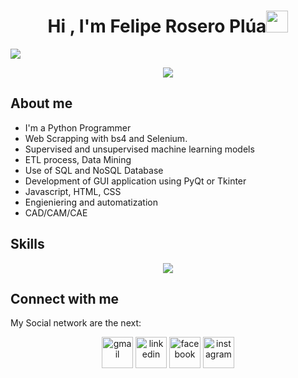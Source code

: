 <h1 align="center"><b>Hi , I'm Felipe Rosero Plúa</b><img src="https://media.giphy.com/media/hvRJCLFzcasrR4ia7z/giphy.gif" width="35"></h1>
<img src= "https://raw.github.com/FMRoseroPlua/FMRoseroPlua/main/img.png">
<p align="center">
  <a href="https://github.com/DenverCoder1/readme-typing-svg"><img src="https://readme-typing-svg.herokuapp.com?font=Time+New+Roman&color=cyan&size=25&center=true&vCenter=true&width=600&height=100&lines=Felipe+Rosero..&hearts;++;Self-taught+Python+Developer,;Mechatronic+engineer,;Data+Scientist,;Active+Learner/Researcher,;Love+to+learn+new+stuffs..<3"></a>
</p>

<!--
**FMRoseroPlua/FMRoseroPlua** is a ✨ _special_ ✨ repository because its `README.md` (this file) appears on your GitHub profile.

Here are some ideas to get you started:

- 🔭 I’m currently working on ...
- 🌱 I’m currently learning ...
- 👯 I’m looking to collaborate on ...
- 🤔 I’m looking for help with ...
- 💬 Ask me about ...
- 📫 How to reach me: ...
- 😄 Pronouns: ...
- ⚡ Fun fact: ...
-->

## About me
- I'm a Python Programmer
- Web Scrapping with bs4 and Selenium.
- Supervised and unsupervised machine learning models
- ETL process, Data Mining
- Use of SQL and NoSQL Database
- Development of GUI application using PyQt or Tkinter
- Javascript, HTML, CSS
- Engieniering and automatization
- CAD/CAM/CAE

## Skills
<!--tech stack icons-->
<p align="center">
  <a href="https://skillicons.dev">
    <img src="https://skillicons.dev/icons?i=py,r,cpp,js,ts,html,css,arduino,qt,mongodb,mysql,postgres,sklearn,selenium,postman,git,docker,github,linux,angular,matlab,raspberrypi,vscode,pycharm,&perline=12" />
  </a>
</p>

## Connect with me
My Social network are the next:

<div align= "center">
<a href="https://mail.google.com/mail/?view=cm&fs=1&to=felipem.roserop@gmail.com&su=Job Apply" target="blank"><img align="center" src="https://raw.github.com/FMRoseroPlua/FMRoseroPlua/main/gmail.png" alt="gmail" height="50" width="50" /></a>         
<a href="www.linkedin.com/in/felipe-rosero-plúa-3467b7171" target="blank"><img align="center" src="https://raw.github.com/FMRoseroPlua/FMRoseroPlua/main/linkedin.png" alt="linkedin" height="50" width="50" /></a> 
<a href="https://www.facebook.com/felipemiguel.roseroplua" target="blank"><img align="center" src="https://raw.github.com/FMRoseroPlua/FMRoseroPlua/main/facebook.png" alt="facebook" height="50" width="50" /></a> 
<a href="vhttps://www.instagram.com/felipaorp777/" target="blank"><img align="center" src="https://raw.github.com/FMRoseroPlua/FMRoseroPlua/main/instagram.png" alt="instagram" height="50" width="50" /></a>
</div>

